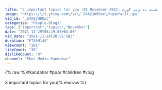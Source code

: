 ```yaml
---
title: "3 important topics for you |28 November 2021| څو مهم موضوعات؛ هیله ده ویې ګورئ."
image: "https:\/\/i.ytimg.com\/vi\/_S4A2jW80pc\/hqdefault.jpg"
vid_id: "_S4A2jW80pc"
categories: "People-Blogs"
tags: ["important","topics","November"]
date: "2021-11-29T06:49:55+03:00"
vid_date: "2021-11-28T20:51:58Z"
duration: "PT20M14S"
viewcount: "281"
likeCount: "35"
dislikeCount: "0"
channel: "Shot Media Kandahar"
---
```

{% raw %}#kandahar #poor #children #vlog <br /><br />3 important topics for you{% endraw %}
